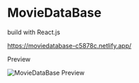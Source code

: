 # MovieDataBase
build with React.js

https://moviedatabase-c5878c.netlify.app/

Preview

![MovieDataBase Preview](https://github.com/Jenseko/js_react_lvl_3-1_moviedatabase/assets/123948185/ce460e9a-8e2a-440b-9c44-50efa8d4259d)
